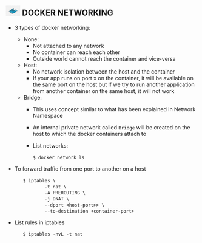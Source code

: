 ## <img src="https://github.com/ShivaniShah06/Kubernetes/raw/main/logos/docker.png" width="38"> DOCKER NETWORKING

- 3 types of docker networking:
   - None: 
       - Not attached to any network
       - No container can reach each other
       - Outside world cannot reach the container and vice-versa
   - Host:
      - No network isolation between the host and the container
      - If your app runs on port x on the container, it will be available on the same port on the host but if we try to run another application from another container on the same host, it will not work  
   - Bridge:
      -  This uses concept similar to what has been explained in Network Namespace
      - An internal private network called `Bridge` will be created on the host to which the docker containers attach to
      - List networks:
           
            $ docker network ls

- To forward traffic from one port to another on a host
 
         $ iptables \
                 -t nat \
                 -A PREROUTING \
                 -j DNAT \
                 --dport <host-port>> \
                 --to-destination <container-port>

- List rules in iptables

         $ iptables -nvL -t nat
